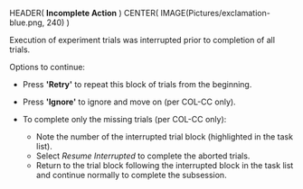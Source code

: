 HEADER( __Incomplete Action__ )
CENTER( IMAGE(Pictures/exclamation-blue.png, 240) )
 
 Execution of experiment trials was interrupted prior to completion of all trials.

 Options to continue:

- Press __'Retry'__ to repeat this block of trials from the beginning.

- Press __'Ignore'__ to ignore and move on (per COL-CC only).
	
- To complete only the missing trials (per COL-CC only):

	+ Note the number of the interrupted trial block (highlighted in the task list). 
	+ Select *Resume Interrupted* to complete the aborted trials. 
	+ Return to the trial block following the interrupted block in the task list and continue normally to complete the subsession.
